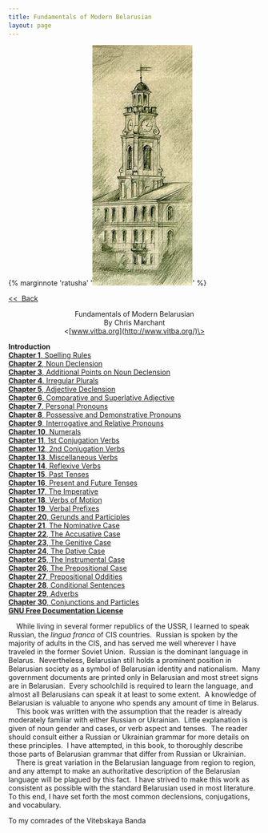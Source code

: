 ```yaml
---
title: Fundamentals of Modern Belarusian
layout: page
---
```



{% marginnote 'ratusha' '![Ratusha](ratusha.jpg)' %}

<div style="text-align: center;">

<div style="text-align: left;">

[\<\<  Back](fofmb.html)  
  

</div>

<div style="text-align: left;">

<div style="text-align: left;">

  

</div>

</div>

Fundamentals of Modern Belarusian  
By Chris Marchant  
\<[www.vitba.org](http://www.vitba.org/)\>  

</div>

  
  
<span style="font-weight: bold;">Introduction</span>  
[<span style="font-weight: bold;">Chapter 1</span>, Spelling
Rules](chapter1.html)  
[<span style="font-weight: bold;">Chapter 2</span>, Noun
Declension](chapter2.html)  
[<span style="font-weight: bold;">Chapter 3</span>, Additional Points on
Noun Declension](chapter3.html)  
[<span style="font-weight: bold;">Chapter 4</span>, Irregular
Plurals](chapter4.html)  
[<span style="font-weight: bold;">Chapter 5</span>, Adjective
Declension](chapter5.html)  
[<span style="font-weight: bold;">Chapter 6</span>, Comparative and
Superlative Adjective](chapter6.html)  
[<span style="font-weight: bold;">Chapter 7</span>, Personal
Pronouns](chapter7.html)  
[<span style="font-weight: bold;">Chapter 8</span>, Possessive and
Demonstrative Pronouns](chapter8.html)  
[<span style="font-weight: bold;">Chapter 9</span>, Interrogative and
Relative Pronouns](chapter9.html)  
[<span style="font-weight: bold;">Chapter 10</span>,
Numerals](chapter10.html)  
[<span style="font-weight: bold;">Chapter 11</span>, 1st Conjugation
Verbs](chapter11.html)  
[<span style="font-weight: bold;">Chapter 12</span>, 2nd Conjugation
Verbs](chapter12.html)  
[<span style="font-weight: bold;">Chapter 13</span>, Miscellaneous
Verbs](chapter13.html)  
[<span style="font-weight: bold;">Chapter 14</span>, Reflexive
Verbs](chapter14.html)  
[<span style="font-weight: bold;">Chapter 15</span>, Past
Tenses](chapter15.html)  
[<span style="font-weight: bold;">Chapter 16</span>, Present and Future
Tenses](chapter16.html)  
[<span style="font-weight: bold;">Chapter 17</span>, The
Imperative](chapter17.html)  
[<span style="font-weight: bold;">Chapter 18</span>, Verbs of
Motion](chapter18.html)  
[<span style="font-weight: bold;">Chapter 19</span>, Verbal
Prefixes](chapter19.html)  
[<span style="font-weight: bold;">Chapter 20</span>, Gerunds and
Participles](chapter20.html)  
[<span style="font-weight: bold;">Chapter 21</span>, The Nominative
Case](chapter21.html)  
[<span style="font-weight: bold;">Chapter 22</span>, The Accusative
Case](chapter22.html)  
[<span style="font-weight: bold;">Chapter 23</span>, The Genitive
Case](chapter23.html)  
[<span style="font-weight: bold;">Chapter 24</span>, The Dative
Case](chapter24.html)  
[<span style="font-weight: bold;">Chapter 25</span>, The Instrumental
Case](chapter25.html)  
[<span style="font-weight: bold;">Chapter 26</span>, The Prepositional
Case](chapter26.html)  
[<span style="font-weight: bold;">Chapter 27</span>, Prepositional
Oddities](chapter27.html)  
[<span style="font-weight: bold;">Chapter 28</span>, Conditional
Sentences](chapter28.html)  
[<span style="font-weight: bold;">Chapter 29</span>,
Adverbs](chapter29.html)  
[<span style="font-weight: bold;">Chapter 30</span>, Conjunctions and
Particles](chapter30.html)  
[<span style="font-weight: bold;">GNU Free Documentation
License</span>](gnufreedl.html)  
  
  
  
    While living in several former republics of the USSR, I learned to
speak Russian, the <span style="font-style: italic;">lingua
franca</span> of CIS countries.  Russian is spoken by the majority of
adults in the CIS, and has served me well wherever I have traveled in
the former Soviet Union.  Russian is the dominant language in Belarus. 
Nevertheless, Belarusian still holds a prominent position in Belarusian
society as a symbol of Belarusian identity and nationalism.  Many
government documents are printed only in Belarusian and most street
signs are in Belarusian.  Every schoolchild is required to learn the
language, and almost all Belarusians can speak it at least to some
extent.  A knowledge of Belarusian is valuable to anyone who spends any
amount of time in Belarus.  
    This book was written with the assumption that the reader is already
moderately familiar with either Russian or Ukrainian.  Little
explanation is given of noun gender and cases, or verb aspect and
tenses.  The reader should consult either a Russian or Ukrainian grammar
for more details on these principles.  I have attempted, in this book,
to thoroughly describe those parts of Belarusian grammar that differ
from Russian or Ukrainian.  
    There is great variation in the Belarusian language from region to
region, and any attempt to make an authoritative description of the
Belarusian language will be plagued by this fact.  I have strived to
make this work as consistent as possible with the standard Belarusian
used in most literature.  To this end, I have set forth the most common
declensions, conjugations, and vocabulary.  
  
  
  
  
To my comrades of the Vitebskaya Banda  
  
  
